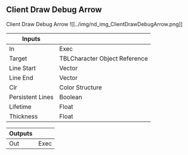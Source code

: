 ## Client Draw Debug Arrow
Client Draw Debug Arrow
![[../img/nd_img_ClientDrawDebugArrow.png]]

|Inputs||
|--|--|
| In | Exec |
| Target | TBLCharacter Object Reference |
| Line Start | Vector |
| Line End | Vector |
| Clr | Color Structure |
| Persistent Lines | Boolean |
| Lifetime | Float |
| Thickness | Float |

|Outputs||
|--|--|
| Out | Exec |
